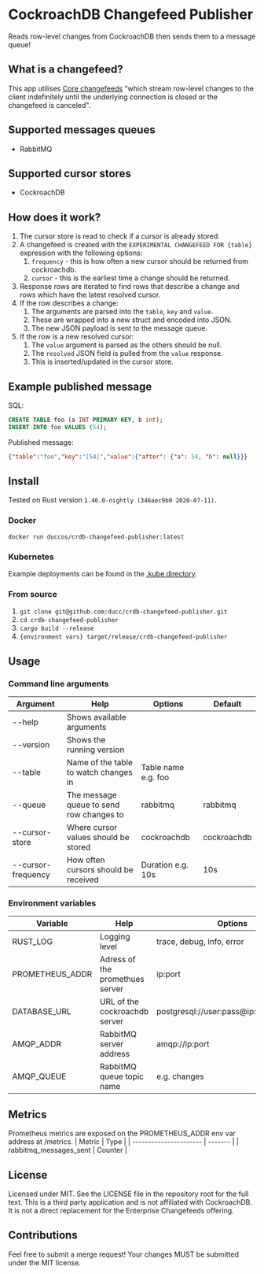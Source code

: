# CockroachDB Changefeed Publisher
Reads row-level changes from CockroachDB then sends them to a message queue!

## What is a changefeed?
This app utilises [Core changefeeds](https://www.cockroachlabs.com/docs/stable/change-data-capture.html) "which stream row-level changes to the client indefinitely until the underlying connection is closed or the changefeed is canceled".

## Supported messages queues
- RabbitMQ

## Supported cursor stores
- CockroachDB

## How does it work?
1. The cursor store is read to check if a cursor is already stored.
1. A changefeed is created with the `EXPERIMENTAL CHANGEFEED FOR {table}` expression with the following options:
    1. `frequency` - this is how often a new cursor should be returned from cockroachdb.
    1. `cursor` - this is the earliest time a change should be returned.
1. Response rows are iterated to find rows that describe a change and rows which have the latest resolved cursor.
1. If the row describes a change:
    1. The arguments are parsed into the `table`, `key` and `value`.
    1. These are wrapped into a new struct and encoded into JSON.
    1. The new JSON payload is sent to the message queue.
1. If the row is a new resolved cursor:
    1. The `value` argument is parsed as the others should be null.
    1. The `resolved` JSON field is pulled from the `value` response.
    1. This is inserted/updated in the cursor store.

## Example published message
SQL:
```sql
CREATE TABLE foo (a INT PRIMARY KEY, b int);
INSERT INTO foo VALUES (54);
```

Published message:
```json
{"table":"foo","key":"[54]","value":{"after": {"a": 54, "b": null}}}
```

## Install
Tested on Rust version `1.46.0-nightly (346aec9b0 2020-07-11)`.

### Docker
`docker run duccos/crdb-changefeed-publisher:latest`

### Kubernetes
Example deployments can be found in the [.kube directory](https://github.com/ducc/crdb-changefeed-publisher/tree/master/.kube).

### From source
1. `git clone git@github.com:ducc/crdb-changefeed-publisher.git`
1. `cd crdb-changefeed-publisher`
1. `cargo build --release`
1. `{environment vars} target/release/crdb-changefeed-publisher`

## Usage
### Command line arguments
| Argument           | Help                                     | Options             | Default     |
| ------------------ | ---------------------------------------- | ------------------- | ----------- |
| --help             | Shows available arguments                |                     |             |
| --version          | Shows the running version                |                     |             |
| --table            | Name of the table to watch changes in    | Table name e.g. foo |             |
| --queue            | The message queue to send row changes to | rabbitmq            | rabbitmq    |
| --cursor-store     | Where cursor values should be stored     | cockroachdb         | cockroachdb |
| --cursor-frequency | How often cursors should be received     | Duration e.g. 10s   | 10s         |

### Environment variables
| Variable        | Help                            | Options                                 | Default      |
| --------------- | ------------------------------- | --------------------------------------- | ------------ |
| RUST_LOG        | Logging level                   | trace, debug, info, error               | info         |
| PROMETHEUS_ADDR | Adress of the promethues server | ip:port                                 | 0.0.0.0:8001 |
| DATABASE_URL    | URL of the cockroachdb server   | postgresql://user:pass@ip:port/database |              |
| AMQP_ADDR       | RabbitMQ server address         | amqp://ip:port                          |              |
| AMQP_QUEUE      | RabbitMQ queue topic name       | e.g. changes                            |              |

## Metrics
Prometheus metrics are exposed on the PROMETHEUS_ADDR env var address at /metrics.
| Metric                 | Type    |
| ---------------------- | ------- |
| rabbitmq_messages_sent | Counter |

## License
Licensed under MIT. See the LICENSE file in the repository root for the full text.
This is a third party application and is not affiliated with CockroachDB. It is not a direct replacement for the Enterprise Changefeeds offering.

## Contributions
Feel free to submit a merge request! Your changes MUST be submitted under the MIT license.
